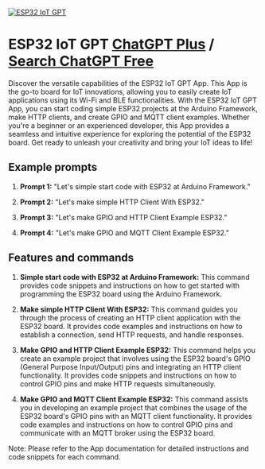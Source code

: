
[![ESP32 IoT GPT](https://files.oaiusercontent.com/file-MjQmD88EVw3aNF2I7HQ0Hkyj?se=2123-10-16T20%3A52%3A11Z&sp=r&sv=2021-08-06&sr=b&rscc=max-age%3D31536000%2C%20immutable&rscd=attachment%3B%20filename%3DyB0xE3NR_400x400.jpg&sig=NtSrKklJfRcWyluuZttEl97XIrVwb1AvaPSfMZfY2tU%3D)](https://chat.openai.com/g/g-mZV5yksrt-esp32-iot-gpt)

# ESP32 IoT GPT [ChatGPT Plus](https://chat.openai.com/g/g-mZV5yksrt-esp32-iot-gpt) / [Search ChatGPT Free](https://gptcall.net/index.html#/?search=ESP32%20IoT%20GPT)

Discover the versatile capabilities of the ESP32 IoT GPT App. This App is the go-to board for IoT innovations, allowing you to easily create IoT applications using its Wi-Fi and BLE functionalities. With the ESP32 IoT GPT App, you can start coding simple ESP32 projects at the Arduino Framework, make HTTP clients, and create GPIO and MQTT client examples. Whether you're a beginner or an experienced developer, this App provides a seamless and intuitive experience for exploring the potential of the ESP32 board. Get ready to unleash your creativity and bring your IoT ideas to life!

## Example prompts

1. **Prompt 1:** "Let's simple start code with ESP32 at Arduino Framework."

2. **Prompt 2:** "Let's make simple HTTP Client With ESP32."

3. **Prompt 3:** "Let's make GPIO and HTTP Client Example ESP32."

4. **Prompt 4:** "Let's make GPIO and MQTT Client Example ESP32."


## Features and commands

1. **Simple start code with ESP32 at Arduino Framework:** This command provides code snippets and instructions on how to get started with programming the ESP32 board using the Arduino Framework.

2. **Make simple HTTP Client With ESP32:** This command guides you through the process of creating an HTTP client application with the ESP32 board. It provides code examples and instructions on how to establish a connection, send HTTP requests, and handle responses.

3. **Make GPIO and HTTP Client Example ESP32:** This command helps you create an example project that involves using the ESP32 board's GPIO (General Purpose Input/Output) pins and integrating an HTTP client functionality. It provides code snippets and instructions on how to control GPIO pins and make HTTP requests simultaneously.

4. **Make GPIO and MQTT Client Example ESP32:** This command assists you in developing an example project that combines the usage of the ESP32 board's GPIO pins with an MQTT client functionality. It provides code examples and instructions on how to control GPIO pins and communicate with an MQTT broker using the ESP32 board.

Note: Please refer to the App documentation for detailed instructions and code snippets for each command.


